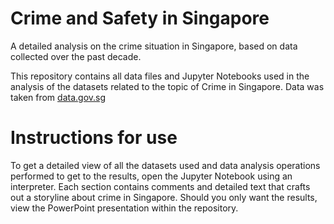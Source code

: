 # Crime and Safety in Singapore
A detailed analysis on the crime situation in Singapore, based on data collected over the past decade.

This repository contains all data files and Jupyter Notebooks used in the analysis of the datasets related to the topic of Crime in Singapore.
Data was taken from <a href="https://data.gov.sg/">data.gov.sg</a>

# Instructions for use
To get a detailed view of all the datasets used and data analysis operations performed to get to the results, open the Jupyter Notebook using an interpreter. Each section contains comments and detailed text that crafts out a storyline about crime in Singapore.
Should you only want the results, view the PowerPoint presentation within the repository.
